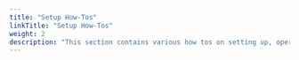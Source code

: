 ```yaml
---
title: "Setup How-Tos"
linkTitle: "Setup How-Tos"
weight: 2
description: "This section contains various how tos on setting up, operating and migrating Spinnaker components."
---
```

